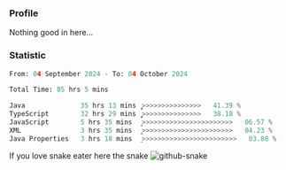 ### Profile 

Nothing good in here...

### Statistic
<!--START_SECTION:waka-->

```python
From: 04 September 2024 - To: 04 October 2024

Total Time: 85 hrs 5 mins

Java              35 hrs 13 mins  ͎͎͎͎͎͎͎͎͎͎>>>>>>>>>>>>>>>   41.39 %
TypeScript        32 hrs 29 mins  ͎͎͎͎͎͎͎͎͎̦>>>>>>>>>>>>>>>   38.18 %
JavaScript        5 hrs 35 mins   ͎̝>>>>>>>>>>>>>>>>>>>>>>>   06.57 %
XML               3 hrs 35 mins   ͎͙>>>>>>>>>>>>>>>>>>>>>>>   04.23 %
Java Properties   3 hrs 18 mins   ͎>>>>>>>>>>>>>>>>>>>>>>>>   03.88 %
```

<!--END_SECTION:waka-->

If you love snake eater here the snake 
<picture>
  <source media="(prefers-color-scheme: dark)" srcset="https://github.com/pradana4648/pradana4648/blob/c0566a83ca6ea5f2e46bab00e717c4c82b4b5c4c/github-contribution-grid-snake-dark.svg" />
  <source media="(prefers-color-scheme: light)" srcset="https://github.com/pradana4648/pradana4648/blob/c0566a83ca6ea5f2e46bab00e717c4c82b4b5c4c/github-contribution-grid-snake.svg" />
  <img alt="github-snake" src="https://github.com/pradana4648/pradana4648/blob/c0566a83ca6ea5f2e46bab00e717c4c82b4b5c4c/github-contribution-grid-snake.svg" />
</picture>
